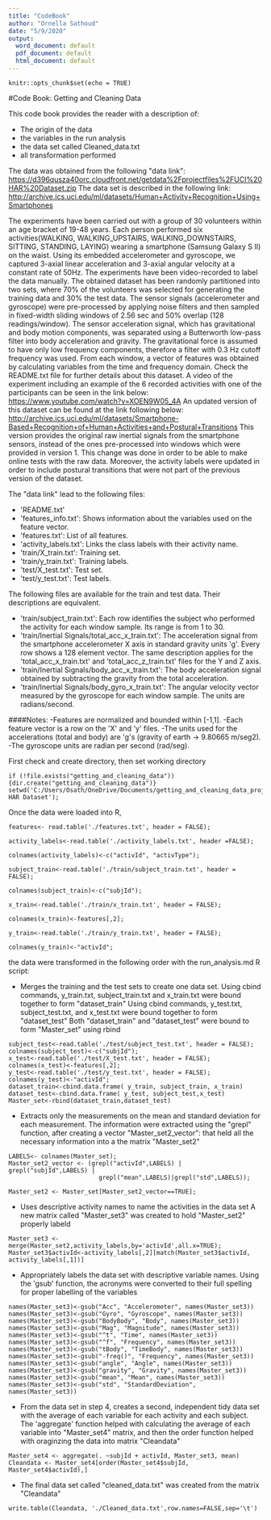 ```yaml
---
title: "CodeBook"
author: "Ornella Sathoud"
date: "5/9/2020"
output:
  word_document: default
  pdf_document: default
  html_document: default
---
```


```{r setup, include=FALSE}
knitr::opts_chunk$set(echo = TRUE)
```

#Code Book: Getting and Cleaning Data

This code book provides the reader with a description of:
- The origin of the data
- the variables in the run analysis
- the data set called Cleaned_data.txt
- all transformation performed 

The data was obtained from the following "data link": https://d396qusza40orc.cloudfront.net/getdata%2Fprojectfiles%2FUCI%20HAR%20Dataset.zip
The data set  is described in the following  link: http://archive.ics.uci.edu/ml/datasets/Human+Activity+Recognition+Using+Smartphones

The experiments have been carried out with a group of 30 volunteers within an age bracket of 19-48 years. 
Each person performed six activities(WALKING, WALKING_UPSTAIRS, WALKING_DOWNSTAIRS, SITTING, STANDING, LAYING) wearing a 
smartphone (Samsung Galaxy S II) on the waist. Using its embedded accelerometer and gyroscope, we captured 3-axial linear acceleration 
and 3-axial angular velocity at a constant rate of 50Hz. The experiments have been video-recorded to label the data manually. 
The obtained dataset has been randomly partitioned into two sets, where 70% of the volunteers was selected for generating the
training data and 30% the test data.
The sensor signals (accelerometer and gyroscope) were pre-processed by applying noise filters and then sampled in fixed-width sliding 
windows of 2.56 sec and 50% overlap (128 readings/window). The sensor acceleration signal, which has gravitational and body motion 
components, was separated using a Butterworth low-pass filter into body acceleration and gravity. The gravitational force is assumed 
to have only low frequency components, therefore a filter with 0.3 Hz cutoff frequency was used. From each window, a vector of features 
was obtained by calculating variables from the time and frequency domain.
Check the README.txt file for further details about this dataset.
A video of the experiment including an example of the 6 recorded activities with one of the participants can be seen in the link below:
https://www.youtube.com/watch?v=XOEN9W05_4A
An updated version of this dataset can be found at the link following below:
http://archive.ics.uci.edu/ml/datasets/Smartphone-Based+Recognition+of+Human+Activities+and+Postural+Transitions
This version provides the original raw inertial signals from the smartphone sensors, instead of the ones pre-processed into windows 
which were provided in version 1. This change was done in order to be able to make online tests with the raw data. Moreover, 
the activity labels were updated in order to include postural transitions that were not part of the previous version of the dataset.

The "data link" lead to the following files: 
- 'README.txt'
- 'features_info.txt': Shows information about the variables used on the feature vector.
- 'features.txt': List of all features.
- 'activity_labels.txt': Links the class labels with their activity name.
- 'train/X_train.txt': Training set.
- 'train/y_train.txt': Training labels.
- 'test/X_test.txt': Test set.
- 'test/y_test.txt': Test labels.

The following files are available for the train and test data. Their descriptions are equivalent. 

- 'train/subject_train.txt': Each row identifies the subject who performed the activity for each window sample. Its range is from 1 to 30. 
- 'train/Inertial Signals/total_acc_x_train.txt': The acceleration signal from the smartphone accelerometer X axis in standard gravity units 'g'. Every row shows a 128 element vector. The same description applies for the 'total_acc_x_train.txt' and 'total_acc_z_train.txt' files for the Y and Z axis. 
- 'train/Inertial Signals/body_acc_x_train.txt': The body acceleration signal obtained by subtracting the gravity from the total acceleration. 
- 'train/Inertial Signals/body_gyro_x_train.txt': The angular velocity vector measured by the gyroscope for each window sample. The units are radians/second. 

####Notes:
-Features are normalized and bounded within [-1,1].
-Each feature vector is a row on the 'X' and 'y' files.
-The units used for the accelerations (total and body) are 'g's (gravity of earth -> 9.80665 m/seg2).
-The gyroscope units are radian per second (rad/seg).

First check and create directory, then set working directory
```{r}
if (!file.exists("getting_and_cleaning_data")){dir.create("getting_and_cleaning_data")}
setwd('C:/Users/Osath/OneDrive/Documents/getting_and_cleaning_data_project/UCI HAR Dataset');
```

Once the data were loaded into R, 
```{r}
features<- read.table('./features.txt', header = FALSE);

activity_labels<-read.table('./activity_labels.txt', header =FALSE);

colnames(activity_labels)<-c("activId", "activType");

subject_train<-read.table('./train/subject_train.txt', header = FALSE);

colnames(subject_train)<-c("subjId");

x_train<-read.table('./train/x_train.txt', header = FALSE);

colnames(x_train)<-features[,2];

y_train<-read.table('./train/y_train.txt', header = FALSE);

colnames(y_train)<-"activId";

```

the data were transformed in the following order with the run_analysis.md R script:
- Merges the training and the test sets to create one data set.
Using cbind commands, y_train.txt, subject_train.txt and x_train.txt were bound together to form "dataset_train"
Using cbind commands, y_test.txt, subject_test.txt, and x_test.txt were bound together to form "dataset_test"
Both "dataset_train" and "dataset_test" were bound to form "Master_set" using rbind

```{r}
subject_test<-read.table('./test/subject_test.txt', header = FALSE);
colnames(subject_test)<-c("subjId");
x_test<-read.table('./test/X_test.txt', header = FALSE);
colnames(x_test)<-features[,2];
y_test<-read.table('./test/y_test.txt', header = FALSE);
colnames(y_test)<-"activId";
dataset_train<-cbind.data.frame( y_train, subject_train, x_train)
dataset_test<-cbind.data.frame( y_test, subject_test,x_test)
Master_set<-rbind(dataset_train,dataset_test)
```

- Extracts only the measurements on the mean and standard deviation for each measurement.
The information were extracted using the "grepl" function, after creating a vector "Master_set2_vector": that held all the necessary information into a the matrix "Master_set2"
```{r}
LABELS<- colnames(Master_set);
Master_set2_vector <- (grepl("activId",LABELS) | grepl("subjId",LABELS) | 
                         grepl("mean",LABELS)|grepl("std",LABELS));

Master_set2 <- Master_set[Master_set2_vector==TRUE];
```

- Uses descriptive activity names to name the activities in the data set
A new matrix called "Master_set3" was created to hold "Master_set2" properly labeld

```{r}
Master_set3 <- merge(Master_set2,activity_labels,by='activId',all.x=TRUE);
Master_set3$activId<-activity_labels[,2][match(Master_set3$activId, activity_labels[,1])] 
```

- Appropriately labels the data set with descriptive variable names.
Using the 'gsub' function, the acronyms were converted to their full spelling for proper labelling of the variables
```{r}
names(Master_set3)<-gsub("Acc", "Accelerometer", names(Master_set3))
names(Master_set3)<-gsub("Gyro", "Gyroscope", names(Master_set3))
names(Master_set3)<-gsub("BodyBody", "Body", names(Master_set3))
names(Master_set3)<-gsub("Mag", "Magnitude", names(Master_set3))
names(Master_set3)<-gsub("^t", "Time", names(Master_set3))
names(Master_set3)<-gsub("^f", "Frequency", names(Master_set3))
names(Master_set3)<-gsub("tBody", "TimeBody", names(Master_set3))
names(Master_set3)<-gsub("-freq()", "Frequency", names(Master_set3))
names(Master_set3)<-gsub("angle", "Angle", names(Master_set3))
names(Master_set3)<-gsub("gravity", "Gravity", names(Master_set3))
names(Master_set3)<-gsub("mean", "Mean", names(Master_set3))
names(Master_set3)<-gsub("std", "StandardDeviation", names(Master_set3))
```

- From the data set in step 4, creates a second, independent tidy data set with the average of each variable for 
each activity and each subject.
The 'aggregate' function helped with calculating the average of each variable into "Master_set4" matrix, and then the order function helped with oraginzing the data into matrix "Cleandata"
```{r}
Master_set4 <- aggregate(. ~subjId + activId, Master_set3, mean)
Cleandata <- Master_set4[order(Master_set4$subjId, Master_set4$activId),]
```


- The final data set called "cleaned_data.txt" was created from the matrix "Cleandata"
```{r}
write.table(Cleandata, './Cleaned_data.txt',row.names=FALSE,sep='\t')
```
